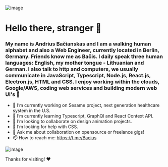 ![image](https://media-exp1.licdn.com/dms/image/C4D16AQFtWcDa08cIMg/profile-displaybackgroundimage-shrink_350_1400/0?e=1603929600&v=beta&t=0BrIP3zV-qVFfBBWaQKOQ1djrNwhePZ0r21FRaeljQo)

# Hello there, stranger 👋

### My name is Andrius Bačianskas and I am a walking human alphabet and also a Web Engineer, currently located in Berlin, Germany. Friends know me as Bačis. I daily speak three human languages: English, my mother tongue - Lithuanian and German. I also talk to http and computers, we usually communicate in JavaScript, Typescript, Node.js, React.js, Electron.js, HTML and CSS. I enjoy working within the clouds, Google/AWS, coding web services and building modern web UI's 👾

- 🔭   I’m currently working on Sesame project, next generation healthcare system in the U.S. 
- 🌱   I’m currently learning Typescript, GraphQl and React Context API.
- 👯   I’m looking to collaborate on design animation projects.
- 🤔   I’m looking for help with CSS.
- 💬   Ask me about collaboration on opensource or freelance gigs!
- 📫   How to reach me: https://t.me/Bacius

![image](https://lh3.googleusercontent.com/proxy/bRNMBNtWVTcZaRzUZ_H2ZxjsKOwsmUv34ZUj86QdQMwjpSztq7mMHBdDZoLp4TAjJFP0p8L5u_XJ-LJOpzw3A8K912EjNWnVbb9L3HF8OKY)

Thanks for visiting! ❤️
